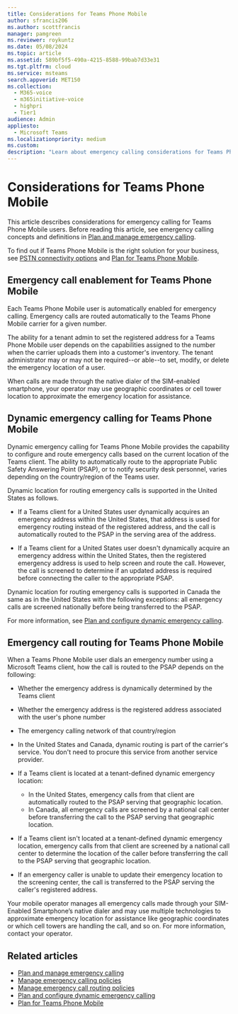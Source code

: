 ```yaml
---
title: Considerations for Teams Phone Mobile
author: sfrancis206
ms.author: scottfrancis
manager: pamgreen
ms.reviewer: roykuntz
ms.date: 05/08/2024
ms.topic: article
ms.assetid: 589bf5f5-490a-4215-8588-99bab7d33e31
ms.tgt.pltfrm: cloud
ms.service: msteams
search.appverid: MET150
ms.collection:
  - M365-voice
  - m365initiative-voice
  - highpri
  - Tier1
audience: Admin
appliesto:
  - Microsoft Teams
ms.localizationpriority: medium
ms.custom:
description: "Learn about emergency calling considerations for Teams Phone Mobile."
---
```


# Considerations for Teams Phone Mobile

This article describes considerations for emergency calling for Teams Phone Mobile users. Before reading this article, see emergency calling concepts and definitions in [Plan and manage emergency calling](what-are-emergency-locations-addresses-and-call-routing.md).

To find out if Teams Phone Mobile is the right solution for your business, see [PSTN connectivity options](pstn-connectivity.md) and [Plan for Teams Phone Mobile](operator-connect-mobile-plan.md).

## Emergency call enablement for Teams Phone Mobile

Each Teams Phone Mobile user is automatically enabled for emergency calling. Emergency calls are routed automatically to the Teams Phone Mobile carrier for a given number.

The ability for a tenant admin to set the registered address for a Teams Phone Mobile user depends on the capabilities assigned to the number when the carrier uploads them into a customer's inventory. The tenant administrator may or may not be required--or able--to set, modify, or delete the emergency location of a user.

When calls are made through the native dialer of the SIM-enabled smartphone, your operator may use geographic coordinates or cell tower location to approximate the emergency location for assistance.

## Dynamic emergency calling for Teams Phone Mobile

Dynamic emergency calling for Teams Phone Mobile provides the capability to configure and route emergency calls based on the current location of the Teams client. The ability to automatically route to the appropriate Public Safety Answering Point (PSAP), or to notify security desk personnel, varies depending on the country/region of the Teams user.

Dynamic location for routing emergency calls is supported in the United States as follows.

- If a Teams client for a United States user dynamically acquires an emergency address within the United States, that address is used for emergency routing instead of the registered address, and the call is automatically routed to the PSAP in the serving area of the address.

- If a Teams client for a United States user doesn't dynamically acquire an emergency address within the United States, then the registered emergency address is used to help screen and route the call. However, the call is screened to determine if an updated address is required before connecting the caller to the appropriate PSAP.

Dynamic location for routing emergency calls is supported in Canada the same as in the United States with the following exceptions: all emergency calls are screened nationally before being transferred to the PSAP.

For more information, see [Plan and configure dynamic emergency calling](configure-dynamic-emergency-calling.md).

## Emergency call routing for Teams Phone Mobile

When a Teams Phone Mobile user dials an emergency number using a Microsoft Teams client, how the call is routed to the PSAP depends on the following:

- Whether the emergency address is dynamically determined by the Teams client

- Whether the emergency address is the registered address associated with the user's phone number

- The emergency calling network of that country/region

- In the United States and Canada, dynamic routing is part of the carrier's service. You don't need to procure this service from another service provider.

- If a Teams client is located at a tenant-defined dynamic emergency location:

  - In the United States, emergency calls from that client are automatically routed to the PSAP serving that geographic location.
  - In Canada, all emergency calls are screened by a national call center before transferring the call to the PSAP serving that geographic location.

- If a Teams client isn't located at a tenant-defined dynamic emergency location, emergency calls from that client are screened by a national call center to determine the location of the caller before transferring the call to the PSAP serving that geographic location.

- If an emergency caller is unable to update their emergency location to the screening center, the call is transferred to the PSAP serving the caller's registered address.

Your mobile operator manages all emergency calls made through your SIM-Enabled Smartphone’s native dialer and may use multiple technologies to approximate emergency location for assistance like geographic coordinates or which cell towers are handling the call, and so on. For more information, contact your operator.

## Related articles

- [Plan and manage emergency calling](what-are-emergency-locations-addresses-and-call-routing.md)
- [Manage emergency calling policies](manage-emergency-calling-policies.md)
- [Manage emergency call routing policies](manage-emergency-call-routing-policies.md)
- [Plan and configure dynamic emergency calling](configure-dynamic-emergency-calling.md)
- [Plan for Teams Phone Mobile](operator-connect-mobile-plan.md)
